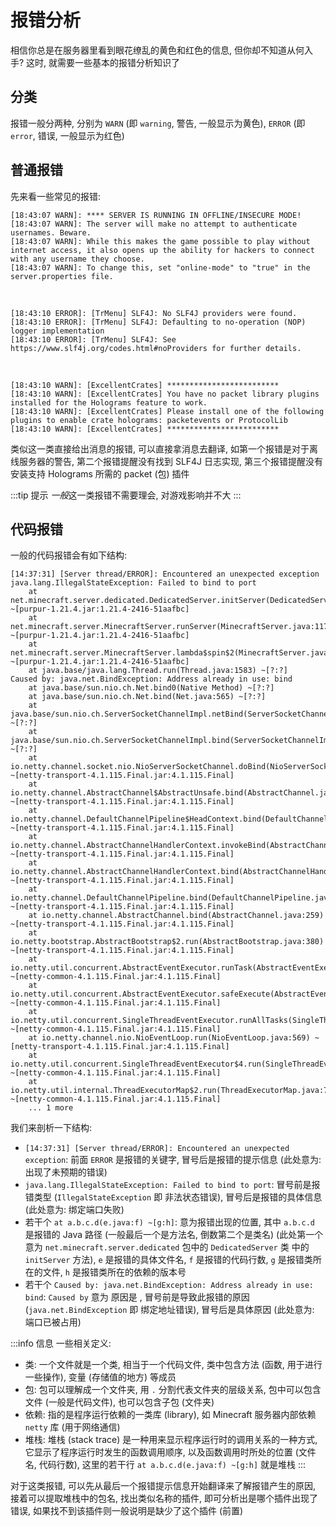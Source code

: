 # 报错分析

相信你总是在服务器里看到眼花缭乱的黄色和红色的信息, 但你却不知道从何入手? 这时, 就需要一些基本的报错分析知识了

## 分类

报错一般分两种, 分别为 `WARN` (即 `warning`, 警告, 一般显示为黄色), `ERROR` (即 `error`, 错误, 一般显示为红色)

## 普通报错

先来看一些常见的报错:

```log
[18:43:07 WARN]: **** SERVER IS RUNNING IN OFFLINE/INSECURE MODE!
[18:43:07 WARN]: The server will make no attempt to authenticate usernames. Beware.
[18:43:07 WARN]: While this makes the game possible to play without internet access, it also opens up the ability for hackers to connect with any username they choose.
[18:43:07 WARN]: To change this, set "online-mode" to "true" in the server.properties file.
```

<br>

```log
[18:43:10 ERROR]: [TrMenu] SLF4J: No SLF4J providers were found.
[18:43:10 ERROR]: [TrMenu] SLF4J: Defaulting to no-operation (NOP) logger implementation
[18:43:10 ERROR]: [TrMenu] SLF4J: See https://www.slf4j.org/codes.html#noProviders for further details.
```

<br>

```log
[18:43:10 WARN]: [ExcellentCrates] *************************
[18:43:10 WARN]: [ExcellentCrates] You have no packet library plugins installed for the Holograms feature to work.
[18:43:10 WARN]: [ExcellentCrates] Please install one of the following plugins to enable crate holograms: packetevents or ProtocolLib
[18:43:10 WARN]: [ExcellentCrates] *************************
```

类似这一类直接给出消息的报错, 可以直接拿消息去翻译, 如第一个报错是对于离线服务器的警告, 第二个报错提醒没有找到 SLF4J 日志实现, 第三个报错提醒没有安装支持 Holograms 所需的 packet (包) 插件

:::tip 提示
*一般*这一类报错不需要理会, 对游戏影响并不大
:::

## 代码报错

一般的代码报错会有如下结构:

```log
[14:37:31] [Server thread/ERROR]: Encountered an unexpected exception
java.lang.IllegalStateException: Failed to bind to port
	at net.minecraft.server.dedicated.DedicatedServer.initServer(DedicatedServer.java:290) ~[purpur-1.21.4.jar:1.21.4-2416-51aafbc]
	at net.minecraft.server.MinecraftServer.runServer(MinecraftServer.java:1178) ~[purpur-1.21.4.jar:1.21.4-2416-51aafbc]
	at net.minecraft.server.MinecraftServer.lambda$spin$2(MinecraftServer.java:313) ~[purpur-1.21.4.jar:1.21.4-2416-51aafbc]
	at java.base/java.lang.Thread.run(Thread.java:1583) ~[?:?]
Caused by: java.net.BindException: Address already in use: bind
	at java.base/sun.nio.ch.Net.bind0(Native Method) ~[?:?]
	at java.base/sun.nio.ch.Net.bind(Net.java:565) ~[?:?]
	at java.base/sun.nio.ch.ServerSocketChannelImpl.netBind(ServerSocketChannelImpl.java:344) ~[?:?]
	at java.base/sun.nio.ch.ServerSocketChannelImpl.bind(ServerSocketChannelImpl.java:301) ~[?:?]
	at io.netty.channel.socket.nio.NioServerSocketChannel.doBind(NioServerSocketChannel.java:141) ~[netty-transport-4.1.115.Final.jar:4.1.115.Final]
	at io.netty.channel.AbstractChannel$AbstractUnsafe.bind(AbstractChannel.java:561) ~[netty-transport-4.1.115.Final.jar:4.1.115.Final]
	at io.netty.channel.DefaultChannelPipeline$HeadContext.bind(DefaultChannelPipeline.java:1281) ~[netty-transport-4.1.115.Final.jar:4.1.115.Final]
	at io.netty.channel.AbstractChannelHandlerContext.invokeBind(AbstractChannelHandlerContext.java:600) ~[netty-transport-4.1.115.Final.jar:4.1.115.Final]
	at io.netty.channel.AbstractChannelHandlerContext.bind(AbstractChannelHandlerContext.java:579) ~[netty-transport-4.1.115.Final.jar:4.1.115.Final]
	at io.netty.channel.DefaultChannelPipeline.bind(DefaultChannelPipeline.java:922) ~[netty-transport-4.1.115.Final.jar:4.1.115.Final]
	at io.netty.channel.AbstractChannel.bind(AbstractChannel.java:259) ~[netty-transport-4.1.115.Final.jar:4.1.115.Final]
	at io.netty.bootstrap.AbstractBootstrap$2.run(AbstractBootstrap.java:380) ~[netty-transport-4.1.115.Final.jar:4.1.115.Final]
	at io.netty.util.concurrent.AbstractEventExecutor.runTask(AbstractEventExecutor.java:173) ~[netty-common-4.1.115.Final.jar:4.1.115.Final]
	at io.netty.util.concurrent.AbstractEventExecutor.safeExecute(AbstractEventExecutor.java:166) ~[netty-common-4.1.115.Final.jar:4.1.115.Final]
	at io.netty.util.concurrent.SingleThreadEventExecutor.runAllTasks(SingleThreadEventExecutor.java:472) ~[netty-common-4.1.115.Final.jar:4.1.115.Final]
	at io.netty.channel.nio.NioEventLoop.run(NioEventLoop.java:569) ~[netty-transport-4.1.115.Final.jar:4.1.115.Final]
	at io.netty.util.concurrent.SingleThreadEventExecutor$4.run(SingleThreadEventExecutor.java:997) ~[netty-common-4.1.115.Final.jar:4.1.115.Final]
	at io.netty.util.internal.ThreadExecutorMap$2.run(ThreadExecutorMap.java:74) ~[netty-common-4.1.115.Final.jar:4.1.115.Final]
	... 1 more
```

我们来剖析一下结构:
- `[14:37:31] [Server thread/ERROR]: Encountered an unexpected exception`: 前面 `ERROR` 是报错的关键字, 冒号后是报错的提示信息 (此处意为: 出现了未预期的错误)
- `java.lang.IllegalStateException: Failed to bind to port`: 冒号前是报错类型 (`IllegalStateException` 即 非法状态错误), 冒号后是报错的具体信息 (此处意为: 绑定端口失败)
- 若干个 `at a.b.c.d(e.java:f) ~[g:h]`: 意为报错出现的位置, 其中 `a.b.c.d` 是报错的 Java 路径 (一般最后一个是方法名, 倒数第二个是类名) (此处第一个意为 `net.minecraft.server.dedicated` 包中的 `DedicatedServer` 类 中的 `initServer` 方法), `e` 是报错的具体文件名, `f` 是报错的代码行数, `g` 是报错类所在的文件, `h` 是报错类所在的依赖的版本号
- 若干个 `Caused by: java.net.BindException: Address already in use: bind`: `Caused by` 意为 原因是 , 冒号前是导致此报错的原因 (`java.net.BindException` 即 绑定地址错误), 冒号后是具体原因 (此处意为: 端口已被占用)

:::info 信息
一些相关定义:
- 类: 一个文件就是一个类, 相当于一个代码文件, 类中包含方法 (函数, 用于进行一些操作), 变量 (存储值的地方) 等成员
- 包: 包可以理解成一个文件夹, 用 `.` 分割代表文件夹的层级关系, 包中可以包含文件 (一般是代码文件), 也可以包含子包 (文件夹)
- 依赖: 指的是程序运行依赖的一类库 (library), 如 Minecraft 服务器内部依赖 `netty` 库 (用于网络通信)
- 堆栈: 堆栈 (stack trace) 是一种用来显示程序运行时的调用关系的一种方式, 它显示了程序运行时发生的函数调用顺序, 以及函数调用时所处的位置 (文件名, 代码行数), 这里的若干行 `at a.b.c.d(e.java:f) ~[g:h]` 就是堆栈
:::

对于这类报错, 可以先从最后一个报错提示信息开始翻译来了解报错产生的原因, 接着可以提取堆栈中的包名, 找出类似名称的插件, 即可分析出是哪个插件出现了错误, 如果找不到该插件则一般说明是缺少了这个插件 (前置)

